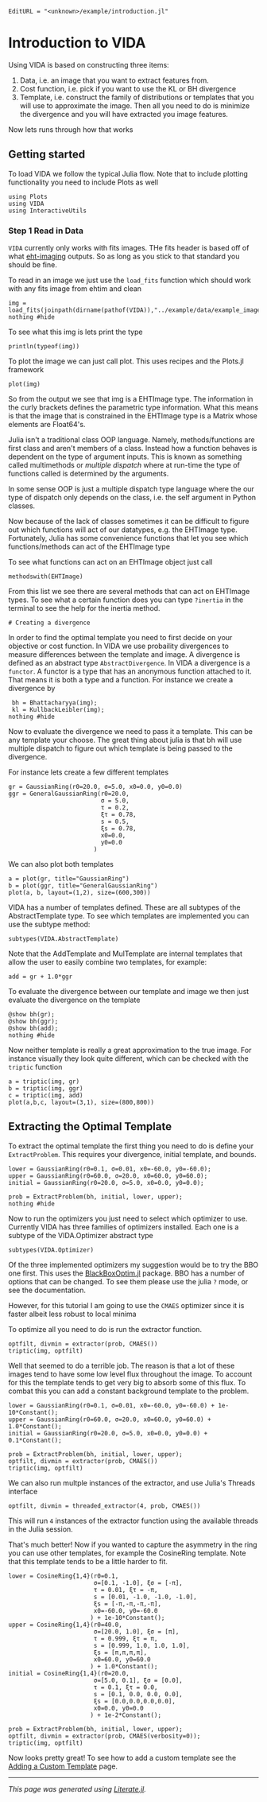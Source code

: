 ```@meta
EditURL = "<unknown>/example/introduction.jl"
```

# Introduction to VIDA

Using VIDA is based on constructing three items:
 1. Data, i.e. an image that you want to extract features from.
 2. Cost function, i.e. pick if you want to use the KL or BH divergence
 3. Template, i.e. construct the family of distributions or templates that you will use to approximate the image.
Then all you need to do is minimize the divergence and you will have extracted you image features.

Now lets runs through how that works

## Getting started
To load VIDA we follow the typical Julia flow. Note that to include plotting functionality
you need to include Plots as well

```@example introduction
using Plots
using VIDA
using InteractiveUtils
```

### Step 1 Read in Data
`VIDA` currently only works with fits images. THe fits header is based off of what
[eht-imaging](https://github.com/achael/eht-imaging) outputs. So as long as you stick
to that standard you should be fine.

To read in an image we just use the `load_fits` function
which should work with any fits image from ehtim and clean

```@example introduction
img = load_fits(joinpath(dirname(pathof(VIDA)),"../example/data/example_image.fits"));
nothing #hide
```

To see what this img is lets print the type

```@example introduction
println(typeof(img))
```

To plot the image we can just call plot. This uses recipes and the Plots.jl framework

```@example introduction
plot(img)
```

So from the output we see that img is a EHTImage type. The information in the curly
brackets defines the parametric type information. What this means is that the image
that is constrained in the EHTImage type is a Matrix whose elements are Float64's.

Julia isn't a traditional class OOP language. Namely, methods/functions are first class
and aren't members of a class. Instead how a function behaves is dependent on the type
of argument inputs. This is known as something called multimethods or *multiple dispatch*
where at run-time the type of functions called is determined by the arguments.

In some sense OOP is just a multiple dispatch type language where the our type of
dispatch only depends on the class, i.e. the self argument in Python classes.

Now because of the lack of classes sometimes it can be difficult to figure out which
functions will act of our datatypes, e.g. the EHTImage type. Fortunately, Julia has some
convenience functions that let you see which functions/methods can act of the EHTImage
type

To see what functions can act on an EHTImage object just call

```@example introduction
methodswith(EHTImage)
```

From this list we see there are several methods that can act on EHTImage types.
To see what a certain function does you can type `?inertia` in the terminal to see the help for the inertia method.

```@example introduction
# Creating a divergence
```

In order to find the optimal template you need to first decide on your objective or
cost function. In VIDA we use probaility divergences to measure differences between the
template and image. A divergence is defined as an abstract type `AbstractDivergence`.
In VIDA a divergence is a `functor`. A functor is a type that has an anonymous function
attached to it. That means it is both a type and a function. For instance we create a
divergence by

```@example introduction
 bh = Bhattacharyya(img);
 kl = KullbackLeibler(img);
nothing #hide
```

Now to evaluate the divergence we need to pass it a template.
This can be any template your choose. The great thing about julia is that bh will use
multiple dispatch to figure out which template is being passed to the divergence.

For instance lets create a few different templates

```@example introduction
gr = GaussianRing(r0=20.0, σ=5.0, x0=0.0, y0=0.0)
ggr = GeneralGaussianRing(r0=20.0,
                          σ = 5.0,
                          τ = 0.2,
                          ξτ = 0.78,
                          s = 0.5,
                          ξs = 0.78,
                          x0=0.0,
                          y0=0.0
                        )
```

We can also plot both templates

```@example introduction
a = plot(gr, title="GaussianRing")
b = plot(ggr, title="GeneralGaussianRing")
plot(a, b, layout=(1,2), size=(600,300))
```

VIDA has a number of templates defined. These are all subtypes of the AbstractTemplate type.
To see which templates are implemented you can use the subtype method:

```@example introduction
subtypes(VIDA.AbstractTemplate)
```

Note that the AddTemplate and MulTemplate are internal templates that allow the user to easily combine two templates, for example:

```@example introduction
add = gr + 1.0*ggr
```

To evaluate the divergence between our template and image we then just evaluate the
divergence on the template

```@example introduction
@show bh(gr);
@show bh(ggr);
@show bh(add);
nothing #hide
```

Now neither template is really a great approximation to the true image. For instance
visually they look quite different, which can be checked with the `triptic` function

```@example introduction
a = triptic(img, gr)
b = triptic(img, ggr)
c = triptic(img, add)
plot(a,b,c, layout=(3,1), size=(800,800))
```

## Extracting the Optimal Template
To extract the optimal template the first thing you need to do is define your
`ExtractProblem`. This requires your divergence, initial template, and bounds.

```@example introduction
lower = GaussianRing(r0=0.1, σ=0.01, x0=-60.0, y0=-60.0);
upper = GaussianRing(r0=60.0, σ=20.0, x0=60.0, y0=60.0);
initial = GaussianRing(r0=20.0, σ=5.0, x0=0.0, y0=0.0);

prob = ExtractProblem(bh, initial, lower, upper);
nothing #hide
```

Now to run the optimizers you just need to select which optimizer to use. Currently VIDA
has three families of optimizers installed. Each one is a subtype of the VIDA.Optimizer
abstract type

```@example introduction
subtypes(VIDA.Optimizer)
```

Of the three implemented optimizers my suggestion would be to try the BBO one first.
This uses the [BlackBoxOptim.jl](https://github.com/robertfeldt/BlackBoxOptim.jl) package.
BBO has a number of options that can be changed. To see them please use the julia
`?` mode, or see the documentation.

However, for this tutorial I am going to use the `CMAES` optimizer since it is faster
albeit less robust to local minima

To optimize all you need to do is run the extractor function.

```@example introduction
optfilt, divmin = extractor(prob, CMAES())
triptic(img, optfilt)
```

Well that seemed to do a terrible job. The reason is that a lot of these
images tend to have some low level flux throughout the image.
To account for this the template tends to get very big to absorb some of
this flux. To combat this you can add a constant background template to
the problem.

```@example introduction
lower = GaussianRing(r0=0.1, σ=0.01, x0=-60.0, y0=-60.0) + 1e-10*Constant();
upper = GaussianRing(r0=60.0, σ=20.0, x0=60.0, y0=60.0) + 1.0*Constant();
initial = GaussianRing(r0=20.0, σ=5.0, x0=0.0, y0=0.0) + 0.1*Constant();

prob = ExtractProblem(bh, initial, lower, upper);
optfilt, divmin = extractor(prob, CMAES())
triptic(img, optfilt)
```

We can also run multple instances of the extractor, and use Julia's Threads interface

```@example introduction
optfilt, divmin = threaded_extractor(4, prob, CMAES())
```

This will run `4` instances of the extractor function using the available threads in the
Julia session.

That's much better! Now if you wanted to capture the asymmetry in the ring you can use
other templates, for example the CosineRing template. Note that this template tends to be
a little harder to fit.

```@example introduction
lower = CosineRing{1,4}(r0=0.1,
                        σ=[0.1, -1.0], ξσ = [-π],
                        τ = 0.01, ξτ = -π,
                        s = [0.01, -1.0, -1.0, -1.0],
                        ξs = [-π,-π,-π,-π],
                        x0=-60.0, y0=-60.0
                       ) + 1e-10*Constant();
upper = CosineRing{1,4}(r0=40.0,
                        σ=[20.0, 1.0], ξσ = [π],
                        τ = 0.999, ξτ = π,
                        s = [0.999, 1.0, 1.0, 1.0],
                        ξs = [π,π,π,π],
                        x0=60.0, y0=60.0
                       ) + 1.0*Constant();
initial = CosineRing{1,4}(r0=20.0,
                        σ=[5.0, 0.1], ξσ = [0.0],
                        τ = 0.1, ξτ = 0.0,
                        s = [0.1, 0.0, 0.0, 0.0],
                        ξs = [0.0,0.0,0.0,0.0],
                        x0=0.0, y0=0.0
                       ) + 1e-2*Constant();

prob = ExtractProblem(bh, initial, lower, upper);
optfilt, divmin = extractor(prob, CMAES(verbosity=0));
triptic(img, optfilt)
```

Now looks pretty great! To see how to add a custom template see the [Adding a Custom Template](@ref) page.

---

*This page was generated using [Literate.jl](https://github.com/fredrikekre/Literate.jl).*

